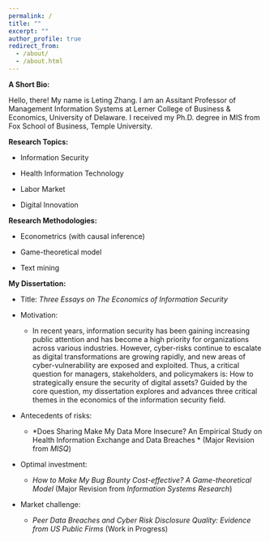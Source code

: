 ```yaml
---
permalink: /
title: ""
excerpt: ""
author_profile: true
redirect_from: 
  - /about/
  - /about.html
---
```


**A Short Bio:**

Hello, there! My name is Leting Zhang. I am an Assitant Professor of Management Information Systems at Lerner College of Business & Economics, University of Delaware.
I received my Ph.D. degree in MIS from Fox School of Business, Temple University.



**Research Topics:**

- Information Security

- Health Information Technology

- Labor Market

- Digital Innovation

  

**Research Methodologies:**

- Econometrics (with causal inference)

- Game-theoretical model

- Text mining

  

**My Dissertation:**

- Title: *Three Essays on The Economics of Information Security*
- Motivation: 
  - In recent years, information security has been gaining increasing public attention and has
    become a high priority for organizations across various industries. However, cyber-risks continue
    to escalate as digital transformations are growing rapidly, and new areas of cyber-vulnerability are
    exposed and exploited. Thus, a critical question for managers, stakeholders, and policymakers
    is: How to strategically ensure the security of digital assets? Guided by the core question, my
    dissertation explores and advances three critical themes in the economics of the information
    security field.  

- Antecedents of risks:
  -  *Does Sharing Make My Data More Insecure? An Empirical Study on Health Information Exchange and Data Breaches *
     (Major Revision from *MISQ*)

- Optimal investment:
  -   *How to Make My Bug Bounty Cost-effective? A Game-theoretical Model* (Major Revision from *Information Systems Research*)

- Market challenge:
  -  *Peer Data Breaches and Cyber Risk Disclosure Quality: Evidence from US Public
    Firms* (Work in Progress)


​		

